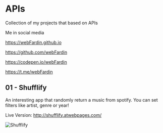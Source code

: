 # APIs
Collection of my projects that based on APIs

Me in social media

https://webFardin.github.io

https://github.com/webFardin

https://codepen.io/webFardin

https://t.me/webFardin

## 01 - Shufflify

An interesting app that randomly return a music from spotify. You can set filters like artist, genre or year!

Live Version: http://shufflify.atwebpages.com/

![Shufflify](https://i.postimg.cc/TYMGNjKG/20230114-195143.gif)
